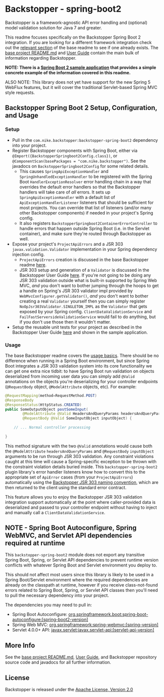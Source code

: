 # Backstopper - spring-boot2

Backstopper is a framework-agnostic API error handling and (optional) model validation solution for Java 7 and greater.

This readme focuses specifically on the Backstopper Spring Boot 2 integration. If you are looking for a different 
framework integration check out the [relevant section](../README.md#framework_modules) of the base readme to see if one 
already exists. The [base project README.md](../README.md) and [User Guide](../USER_GUIDE.md) contain the main bulk of 
information regarding Backstopper. 

**NOTE: There is a [Spring Boot 2 sample application](../samples/sample-spring-boot2/) that provides a simple concrete 
example of the information covered in this readme.**

ALSO NOTE: This library does not yet have support for the new Spring 5 WebFlux features, but it will cover the 
traditional Servlet-based Spring MVC style requests.

## Backstopper Spring Boot 2 Setup, Configuration, and Usage

### Setup

* Pull in the `com.nike.backstopper:backstopper-spring-boot2` dependency into your project.
* Register Backstopper components with Spring Boot, either via `@Import({BackstopperSpringboot2Config.class})`, or 
`@ComponentScan(basePackages = "com.nike.backstopper")`. See the javadocs on `BackstopperSpringboot2Config` for some 
related details.
    * This causes `SpringApiExceptionHandler` and `SpringUnhandledExceptionHandler` to be registered with the 
    Spring Boot `HandlerExceptionResolver` error handling chain in a way that overrides the default error handlers so 
    that the Backstopper handlers will take care of *all* errors. It sets up `SpringApiExceptionHandler` with a default 
    list of `ApiExceptionHandlerListener` listeners that should be sufficient for most projects. You can override that 
    list of listeners (and/or many other Backstopper components) if needed in your project's Spring config.
    * It also registers `BackstopperSpringboot2ContainerErrorController` to handle errors that happen outside Spring
    Boot (i.e. in the Servlet container), and make sure they're routed through Backstopper as well.
* Expose your project's `ProjectApiErrors` and a JSR 303 `javax.validation.Validator` implementation in your Spring 
dependency injection config.
    * `ProjectApiErrors` creation is discussed in the base Backstopper readme 
    [here](../README.md#quickstart_usage_project_api_errors).
    * JSR 303 setup and generation of a `Validator` is discussed in the Backstopper User Guide 
    [here](../USER_GUIDE.md#jsr_303_basic_setup). If you're not going to be doing any JSR 303 validation outside what 
    is built-in supported by Spring Web MVC, *and* you don't want to bother jumping through the hoops to get a handle 
    on Spring's JSR 303 validator impl provided by `WebMvcConfigurer.getValidator()`, *and* you don't want to bother 
    creating a real `Validator` yourself then you can simply register `NoOpJsr303Validator.SINGLETON_IMPL` as the 
    `Validator` that gets exposed by your Spring config. `ClientDataValidationService` and 
    `FailFastServersideValidationService` would fail to do anything, but if you don't use those then it wouldn't matter. 
* Setup the reusable unit tests for your project as described in the Backstopper User Guide 
[here](../USER_GUIDE.md#reusable_tests) and shown in the sample application. 

### Usage

The base Backstopper readme covers the [usage basics](../README.md#quickstart_usage). There should be no difference 
when running in a Spring Boot environment, but since Spring Boot integrates a JSR 303 validation system into its core 
functionality we can get one extra nice tidbit: to have Spring Boot run validation on objects deserialized from 
incoming user data you can simply add `@Valid` annotations on the objects you're deserializing for your controller 
endpoints (`@RequestBody` object, `@ModelAttribute` objects, etc). For example:

``` java
@RequestMapping(method=RequestMethod.POST)
@ResponseBody
@ResponseStatus(HttpStatus.CREATED)
public SomeOutputObject postSomeInput(
        @ModelAttribute @Valid HeadersAndQueryParams headersAndQueryParams,
        @RequestBody @Valid SomeInputObject inputObject) {
    
    // ... Normal controller processing
    
}
```    

This method signature with the two `@Valid` annotations would cause both the `@ModelAttribute` `headersAndQueryParams` 
and `@RequestBody` `inputObject` arguments to be run through JSR 303 validation. Any constraint violations caught at 
this time will cause a Spring-specific exception to be thrown with the constraint violation details buried inside. 
This `backstopper-spring-boot2` plugin library's error handler listeners know how to convert this to the appropriate 
set of `ApiError` cases (from your `ProjectApiErrors`) automatically using the 
[Backstopper JSR 303 naming convention](../USER_GUIDE.md#jsr303_conventions), which are then returned to the client 
using the standard error contract. 

This feature allows you to enjoy the Backstopper JSR 303 validation integration support automatically at the point 
where caller-provided data is deserialized and passed to your controller endpoint without having to inject and manually 
call a `ClientDataValidationService`.

## NOTE - Spring Boot Autoconfigure, Spring WebMVC, and Servlet API dependencies required at runtime
         
This `backstopper-spring-boot2` module does not export any transitive Spring Boot, Spring, or Servlet API dependencies 
to prevent runtime version conflicts with whatever Spring Boot and Servlet environment you deploy to. 

This should not affect most users since this library is likely to be used in a Spring Boot/Servlet environment where the
required dependencies are already on the classpath at runtime, however if you receive class-not-found errors related to 
Spring Boot, Spring, or Servlet API classes then you'll need to pull the necessary dependency into your project. 

The dependencies you may need to pull in:

* Spring Boot Autoconfigure: [org.springframework.boot:spring-boot-autoconfigure:\[spring-boot2-version\]](https://search.maven.org/search?q=g:org.springframework.boot%20AND%20a:spring-boot-autoconfigure) 
* Spring Web MVC: [org.springframework:spring-webmvc:\[spring-version\]](https://search.maven.org/search?q=g:org.springframework%20AND%20a:spring-webmvc)
* Servlet 4.0.0+ API: [javax.servlet:javax.servlet-api:\[servlet-api-version\]](https://search.maven.org/search?q=g:javax.servlet%20AND%20a:javax.servlet-api) 
    
## More Info

See the [base project README.md](../README.md), [User Guide](../USER_GUIDE.md), and Backstopper repository source code 
and javadocs for all further information.

## License

Backstopper is released under the [Apache License, Version 2.0](http://www.apache.org/licenses/LICENSE-2.0)
